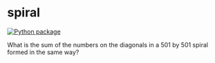 # spiral

[![Python package](https://github.com/vcu-bfekade/spiral2/actions/workflows/pytest.yml/badge.svg)](https://github.com/vcu-bfekade/spiral2/actions/workflows/pytest.yml)

What is the sum of the numbers on the diagonals in a 501 by 501 spiral formed in the same way?
